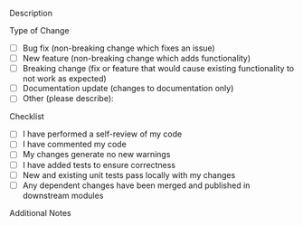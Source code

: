 Description
<!-- Describe the changes you made and why -->

Type of Change
<!-- Please check the box that applies to your pull request -->
- [ ] Bug fix (non-breaking change which fixes an issue)
- [ ] New feature (non-breaking change which adds functionality)
- [ ] Breaking change (fix or feature that would cause existing functionality to not work as expected)
- [ ] Documentation update (changes to documentation only)
- [ ] Other (please describe):

Checklist
<!-- Please check off the following items before creating the pull request -->
- [ ] I have performed a self-review of my code
- [ ] I have commented my code
- [ ] My changes generate no new warnings
- [ ] I have added tests to ensure correctness
- [ ] New and existing unit tests pass locally with my changes
- [ ] Any dependent changes have been merged and published in downstream modules

Additional Notes
<!-- Add any other information which may be useful -->
